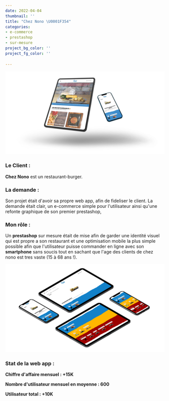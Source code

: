 ```yaml
---
date: 2022-04-04
thumbnail: ''
title: "Chez Nono \U0001F354"
categories:
- e-commerce
- prestashop
- sur-mesure
project_bg_color: ''
project_fg_color: ''

---
```

![](/uploads/cheznono-1.jpg)

### Le Client :

**Chez Nono** est un restaurant-burger.

### La demande :

Son projet était d'avoir sa propre web app, afin de fideliser le client. La demande était clair, un e-commerce simple pour l'utilisateur ainsi qu'une refonte graphique de son premier prestashop,

### Mon rôle :

Un **prestashop** sur mesure était de mise afin de garder une identité visuel qui est propre a son restaurant et une optimisation mobile la plus simple possible afin que l'utilisateur puisse commander en ligne avec son **smartphone** sans soucis tout en sachant que l'age des clients de chez nono est tres vaste (15 à 68 ans !).

![](/uploads/nono2-2.jpg)

### Stat de la web app :

**Chiffre d'affaire mensuel : +15K**

**Nombre d'utilisateur mensuel en moyenne : 600**

**Utilisateur total : +10K**